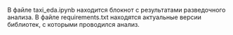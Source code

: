 В файле taxi_eda.ipynb находится блокнот с результатами разведочного анализа. В файле requirements.txt находятся актуальные версии библиотек, с которыми проводился анализ.
